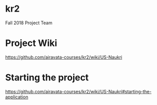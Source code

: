 # kr2
Fall 2018 Project Team

# Project Wiki
 https://github.com/airavata-courses/kr2/wiki/US-Naukri

# Starting the project
  https://github.com/airavata-courses/kr2/wiki/US-Naukri#starting-the-application
